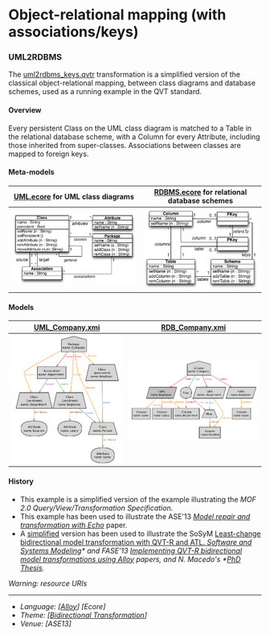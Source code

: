 # Object-relational mapping (with associations/keys) 

### UML2RDBMS
The [uml2rdbms_keys.qvtr](uml2rdbms_keys.qvtr) transformation is a simplified version of the classical object-relational mapping, between class diagrams and database schemes, used as a running example in the QVT standard.

#### Overview
Every persistent Class on the UML class diagram is matched to a Table in the relational database scheme, with a Column for every Attribute, including those inherited from super-classes. Associations between classes are mapped to foreign keys.

#### Meta-models
| [UML.ecore](Resources/UML.ecore) for UML class diagrams | [RDBMS.ecore](Resources/RDBMS.ecore) for relational database schemes |
| --- | --- |
| <img src="Resources/images/UML_metamodel.png" alt="UML metamodel" width="400px"> | <img src="Resources/images/RDB_metamodel.png" alt="RDBMS metamodel" width="350px"> |

#### Models
| [UML_Company.xmi](Resources/UML_Company.xmi) | [RDB_Company.xmi](Resources/RDB_Company.xmi) |
| --- | --- |
| <img src="Resources/images/UML_Company.png" alt="UML company" width="350px" align="middle"/> | <img src="Resources/images/RDB_Company.png" alt="RDB company" width="450px" align="middle"/> |


#### History
* This example is a simplified version of the example illustrating the *MOF 2.0 Query/View/Transformation Specification*. 
* This example has been used to illustrate the ASE'13 *[Model repair and transformation with Echo](http://nmacedo.github.io/pubs.html#ase13)* paper.
* A [simplified](../CD2DBS_simple) version has been used to illustrate the SoSyM [Least-change bidirectional model transformation with QVT-R and ATL.</strong> <em>Software and Systems Modeling](http://nmacedo.github.io/pubs.html#sosym16)* and FASE'13 *[Implementing QVT-R bidirectional model transformations using Alloy](http://nmacedo.github.io/pubs.html#fase13)* papers, and N. Macedo's *[PhD Thesis](http://nmacedo.github.io/pubs.html#phd14).

Warning: resource URIs

---

* Language: [[Alloy](https://github.com/nmacedo/MSV/wiki/By-Language#alloy)] [Ecore]
* Theme: [[Bidirectional Transformation](https://github.com/nmacedo/MSV/wiki/By-Theme#bidirectional-transformation)] 
* Venue: [ASE13]

